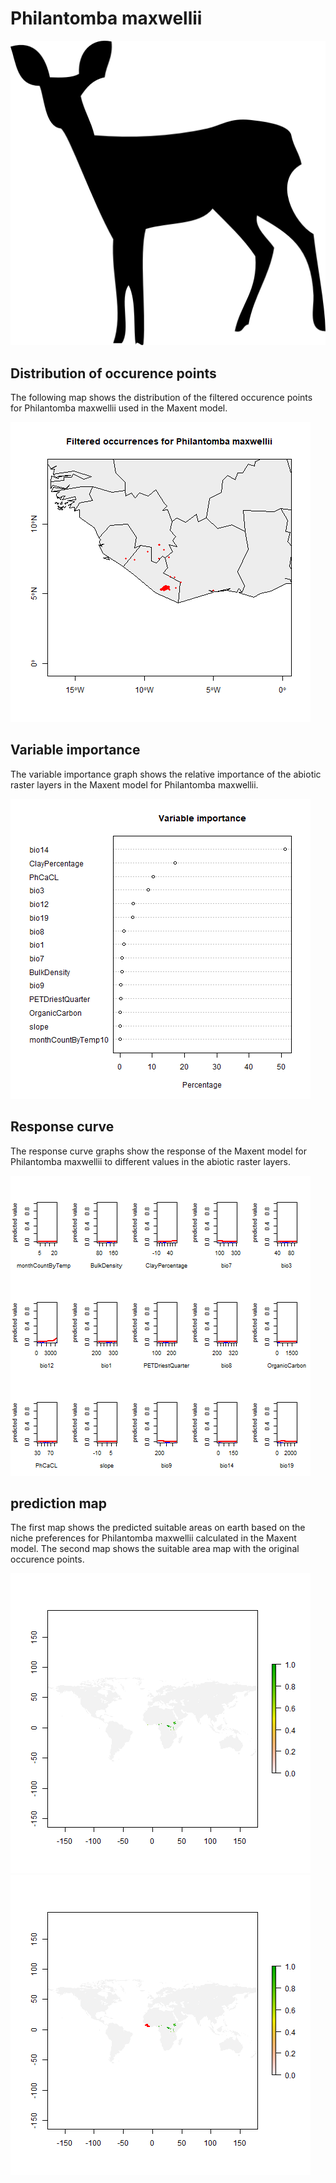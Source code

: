 # Philantomba maxwellii 

![](image_taxa.png) 

## Distribution of occurence points 
The following map shows the distribution of the filtered occurence points for Philantomba maxwellii used in the Maxent model. 

![](occurrences.png)
    
## Variable importance 
The variable importance graph shows the relative importance of the abiotic raster layers in the  Maxent model for Philantomba maxwellii. 

![](valid_maxent_variable_importance.png)
    
## Response curve 
The response curve graphs show the response of the Maxent model for Philantomba maxwellii to different values in the abiotic raster layers. 

![](valid_maxent_response_curve.png)
    
## prediction map 
The first map shows the predicted suitable areas on earth based on the niche preferences for Philantomba maxwellii calculated in the Maxent model. The second map shows the suitable area map with the original occurence points.

![](prediction_map.png)
![](prediction_occurence_map.png)
    
